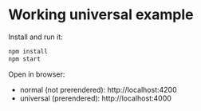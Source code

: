 # Working universal example

Install and run it:

```sh
npm install
npm start
```

Open in browser:

* normal (not prerendered): http://localhost:4200
* universal (prerendered): http://localhost:4000
